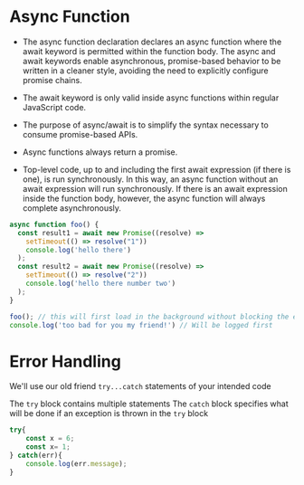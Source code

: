 # Async Function

- The async function declaration declares an async function where the await keyword is permitted within the function body. The async and await keywords enable asynchronous, promise-based behavior to be written in a cleaner style, avoiding the need to explicitly configure promise chains.

- The await keyword is only valid inside async functions within regular JavaScript code.

- The purpose of async/await is to simplify the syntax necessary to consume promise-based APIs.

- Async functions always return a promise.

- Top-level code, up to and including the first await expression (if there is one), is run synchronously. In this way, an async function without an await expression will run synchronously. If there is an await expression inside the function body, however, the async function will always complete asynchronously.

```Javascript
async function foo() {
  const result1 = await new Promise((resolve) =>
    setTimeout(() => resolve("1"))
    console.log('hello there')
  );
  const result2 = await new Promise((resolve) =>
    setTimeout(() => resolve("2"))
    console.log('hello there number two')
  );
}

foo(); // this will first load in the background without blocking the executing of the following lines.
console.log('too bad for you my friend!') // Will be logged first
```

# Error Handling

We'll use our old friend `try...catch` statements of your intended code

The `try` block contains multiple statements
The `catch` block specifies what will be done if an exception is thrown in the `try` block

```Javascript
try{
    const x = 6;
    const x= 1;
} catch(err){
    console.log(err.message);
}
```
